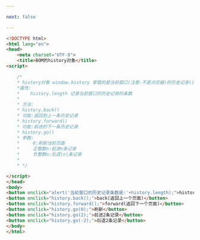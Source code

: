 ```yaml
---

next: false

---
```




<BlogInfo id="266" title="59.BOM的history对象" author="白日梦想猿" pv=0 read_times=0 pre_cost_time="0分41秒" category="js学习" tag_list="['js学习']" create_time="2020.10.02 16:33:03" update_time="2020.10.02 16:47:05" />

```html
<!DOCTYPE html>
<html lang="en">
<head>
    <meta charset="UTF-8">
    <title>BOM的history对象</title>
<script>

    /*
    * history对象 window.history 掌管的是当前窗口(注意:不是浏览器)的历史记录(只要加载的url的不同就会产生一条新记录)
    *属性:
    *    history.length 记录当前窗口的历史记录的条数
    *
    * 方法:
    * history.back()
    * 功能:返回到上一条历史记录
    * history.forward()
    * 功能:前进的下一条历史记录
    * history.go()
    * 参数:
    *     0:刷新当前页面
    *     正整数n:前进n条记录
    *     负整数n:后退|n|条记录
    *
    * */

</script>
</head>
<body>
<button onclick="alert('当前窗口的历史记录条数是:'+history.length);">history</button>
<button onclick="history.back();">back(返回上一个页面)</button>
<button onclick="history.forward();">forward(返回下一个页面)</button>
<button onclick="history.go(0);">刷新</button>
<button onclick="history.go(2);">前进2条记录</button>
<button onclick="history.go(-2);">后退2条记录</button>
</body>
</html>
```



<ActionBox />
